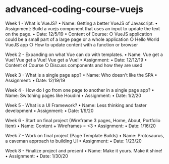 # advanced-coding-course-vuejs

Week 1 - What is VueJS?
	• Name: Getting a better VueJS of Javascript.
	• Assignment: Build a vuejs component that uses an input to update the text on the page.
	• Date: 12/5/19
	• Content of Course:
		○ VueJS application could be a small part of a large page or a whole application
		○ Hello World VueJS app
		○ How to update content with a function or browser

Week 2 - Expanding on what Vue can do with templates.
	• Name: Vue get a Vue! Vue get a Vue! Vue get a Vue!
	• Assignment: 
	• Date: 12/12/19
	• Content of Course
		○ Discuss components and how they are used

Week 3 - What is a single page app?
	• Name: Who doesn't like the SPA
	• Assignment:
	• Date: 12/19/19

Week 4 - How do I go from one page to another in a single page app?
	• Name: Switching pages like Houdini
	• Assignment:
	• Date: 1/2/20

Week 5 - What is a UI Framework?
	• Name: Less thinking and faster development
	• Assignment:
	• Date: 1/9/20

Week 6 - Start on final project (Wireframe 3 pages, Home, About, Portfolio Item)
	• Name: Content + Wireframes = <3
	• Assignment: 
	• Date: 1/16/20

Week 7 - Work on final project (Page Template Builds)
	• Name: Protosaurus, a caveman approach to building UI
	• Assignment:
	• Date: 1/23/20

Week 8 - Finalize project and present
	• Name: Make it yours. Make it shine!
	• Assignment:
	• Date: 1/30/20